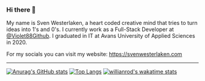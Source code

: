 ### Hi there 👋

My name is Sven Westerlaken, a heart coded creative mind that tries to turn ideas into 1's and 0's. I currently work as a Full-Stack Developer at [@Violet88Github](https://github.com/Violet88github). I graduated in IT at Avans University of Applied Sciences in 2020.

For my socials you can visit my website: https://svenwesterlaken.com

---

[![Anurag's GitHub stats](https://github-readme-stats.vercel.app/api?username=SvenWesterlaken&count_private=true)](https://github.com/SvenWesterlaken?tab=repositories)
[![Top Langs](https://github-readme-stats.vercel.app/api/top-langs/?username=anuraghazra&layout=compact)](https://github.com/SvenWesterlaken?tab=repositories)
[![willianrod's wakatime stats](https://github-readme-stats.vercel.app/api/wakatime?username=svenwstrl&layout=compact)](https://wakatime.com/@svenwstrl)

<!--
**SvenWesterlaken/SvenWesterlaken** is a ✨ _special_ ✨ repository because its `README.md` (this file) appears on your GitHub profile.

Here are some ideas to get you started:

- 🔭 I’m currently working on ...
- 🌱 I’m currently learning ...
- 👯 I’m looking to collaborate on ...
- 🤔 I’m looking for help with ...
- 💬 Ask me about ...
- 📫 How to reach me: ...
- 😄 Pronouns: ...
- ⚡ Fun fact: ...
-->
